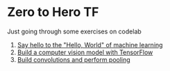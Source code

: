 # Zero to Hero TF

Just going through some exercises on codelab

1. [Say hello to the "Hello, World" of machine learning](https://developers.google.com/codelabs/tensorflow-1-helloworld#0)
2. [Build a computer vision model with TensorFlow](https://developers.google.com/codelabs/tensorflow-2-computervision)
3. [Build convolutions and perform pooling](https://developers.google.com/codelabs/tensorflow-3-convolutions#0)

